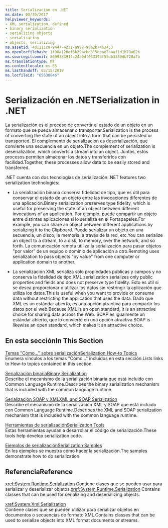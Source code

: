 ```yaml
---
title: Serialización en .NET
ms.date: 03/30/2017
helpviewer_keywords:
- XML serialization, defined
- binary serialization
- serializing objects
- serialization
- objects, serializing
ms.assetid: 4d1111c0-9447-4231-a997-96a2b74b3453
ms.openlocfilehash: 1f90a128ef6b29acbd315beae7aaaf1d1b78a62b
ms.sourcegitcommit: 8699383914c24a0df033393f55db3369db728a7b
ms.translationtype: MT
ms.contentlocale: es-ES
ms.lasthandoff: 05/15/2019
ms.locfileid: "65638846"
---
```

# <a name="serialization-in-net"></a><span data-ttu-id="32fcb-102">Serialización en .NET</span><span class="sxs-lookup"><span data-stu-id="32fcb-102">Serialization in .NET</span></span>
<span data-ttu-id="32fcb-103">La serialización es el proceso de convertir el estado de un objeto en un formato que se pueda almacenar o transportar.</span><span class="sxs-lookup"><span data-stu-id="32fcb-103">Serialization is the process of converting the state of an object into a form that can be persisted or transported.</span></span> <span data-ttu-id="32fcb-104">El complemento de serialización es deserialización, que convierte una secuencia en un objeto.</span><span class="sxs-lookup"><span data-stu-id="32fcb-104">The complement of serialization is deserialization, which converts a stream into an object.</span></span> <span data-ttu-id="32fcb-105">Juntos, estos procesos permiten almacenar los datos y transferirlos con facilidad.</span><span class="sxs-lookup"><span data-stu-id="32fcb-105">Together, these processes allow data to be easily stored and transferred.</span></span>  
  
<span data-ttu-id="32fcb-106">.NET cuenta con dos tecnologías de serialización:</span><span class="sxs-lookup"><span data-stu-id="32fcb-106">.NET features two serialization technologies:</span></span>  
  
- <span data-ttu-id="32fcb-107">La serialización binaria conserva fidelidad de tipo, que es útil para conservar el estado de un objeto entre las invocaciones diferentes de una aplicación.</span><span class="sxs-lookup"><span data-stu-id="32fcb-107">Binary serialization preserves type fidelity, which is useful for preserving the state of an object between different invocations of an application.</span></span> <span data-ttu-id="32fcb-108">Por ejemplo, puede compartir un objeto entre distintas aplicaciones si lo serializa en el Portapapeles.</span><span class="sxs-lookup"><span data-stu-id="32fcb-108">For example, you can share an object between different applications by serializing it to the Clipboard.</span></span> <span data-ttu-id="32fcb-109">Puede serializar un objeto en una secuencia, un disco, la memoria, a través de la red, etc.</span><span class="sxs-lookup"><span data-stu-id="32fcb-109">You can serialize an object to a stream, to a disk, to memory, over the network, and so forth.</span></span> <span data-ttu-id="32fcb-110">La comunicación remota utiliza la serialización para pasar objetos "por valor" de un equipo o dominio de aplicación a otro.</span><span class="sxs-lookup"><span data-stu-id="32fcb-110">Remoting uses serialization to pass objects "by value" from one computer or application domain to another.</span></span>  
  
- <span data-ttu-id="32fcb-111">La serialización XML serializa solo propiedades públicas y campos y no conserva la fidelidad de tipo.</span><span class="sxs-lookup"><span data-stu-id="32fcb-111">XML serialization serializes only public properties and fields and does not preserve type fidelity.</span></span> <span data-ttu-id="32fcb-112">Esto es útil si se desea proporcionar o utilizar los datos sin restringir la aplicación que utiliza los datos.</span><span class="sxs-lookup"><span data-stu-id="32fcb-112">This is useful when you want to provide or consume data without restricting the application that uses the data.</span></span> <span data-ttu-id="32fcb-113">Dado que XML es un estándar abierto, es una opción atractiva para compartir los datos por el web.</span><span class="sxs-lookup"><span data-stu-id="32fcb-113">Because XML is an open standard, it is an attractive choice for sharing data across the Web.</span></span> <span data-ttu-id="32fcb-114">SOAP es igualmente un estándar abierto, que lo convierte en una opción atractiva.</span><span class="sxs-lookup"><span data-stu-id="32fcb-114">SOAP is likewise an open standard, which makes it an attractive choice.</span></span>  
  
## <a name="in-this-section"></a><span data-ttu-id="32fcb-115">En esta sección</span><span class="sxs-lookup"><span data-stu-id="32fcb-115">In This Section</span></span>  
[<span data-ttu-id="32fcb-116">Temas "Cómo…" sobre serialización</span><span class="sxs-lookup"><span data-stu-id="32fcb-116">Serialization How-to Topics</span></span>](../../../docs/standard/serialization/serialization-how-to-topics.md)  
<span data-ttu-id="32fcb-117">Enumera vínculos a los temas "Cómo..." incluidos en esta sección.</span><span class="sxs-lookup"><span data-stu-id="32fcb-117">Lists links to How-to topics contained in this section.</span></span>
  
[<span data-ttu-id="32fcb-118">Serialización binaria</span><span class="sxs-lookup"><span data-stu-id="32fcb-118">Binary Serialization</span></span>](../../../docs/standard/serialization/binary-serialization.md)  
<span data-ttu-id="32fcb-119">Describe el mecanismo de la serialización binaria que está incluido con Common Language Runtime.</span><span class="sxs-lookup"><span data-stu-id="32fcb-119">Describes the binary serialization mechanism that is included with the common language runtime.</span></span>

[<span data-ttu-id="32fcb-120">Serialización SOAP y XML</span><span class="sxs-lookup"><span data-stu-id="32fcb-120">XML and SOAP Serialization</span></span>](../../../docs/standard/serialization/xml-and-soap-serialization.md)  
<span data-ttu-id="32fcb-121">Describe el mecanismo de la serialización XML y SOAP que está incluido con Common Language Runtime.</span><span class="sxs-lookup"><span data-stu-id="32fcb-121">Describes the XML and SOAP serialization mechanism that is included with the common language runtime.</span></span>

[<span data-ttu-id="32fcb-122">Herramientas de serialización</span><span class="sxs-lookup"><span data-stu-id="32fcb-122">Serialization Tools</span></span>](../../../docs/standard/serialization/serialization-tools.md)  
<span data-ttu-id="32fcb-123">Estas herramientas ayudan a desarrollar el código de serialización.</span><span class="sxs-lookup"><span data-stu-id="32fcb-123">These tools help develop serialization code.</span></span>

[<span data-ttu-id="32fcb-124">Ejemplos de serialización</span><span class="sxs-lookup"><span data-stu-id="32fcb-124">Serialization Samples</span></span>](../../../docs/standard/serialization/serialization-samples.md)  
<span data-ttu-id="32fcb-125">En los ejemplos se muestra cómo hacer la serialización.</span><span class="sxs-lookup"><span data-stu-id="32fcb-125">The samples demonstrate how to do serialization.</span></span>

## <a name="reference"></a><span data-ttu-id="32fcb-126">Referencia</span><span class="sxs-lookup"><span data-stu-id="32fcb-126">Reference</span></span>
<span data-ttu-id="32fcb-127"><xref:System.Runtime.Serialization> Contiene clases que se pueden usar para serializar y deserializar objetos.</span><span class="sxs-lookup"><span data-stu-id="32fcb-127"><xref:System.Runtime.Serialization> Contains classes that can be used for serializing and deserializing objects.</span></span>
  
<xref:System.Xml.Serialization>  
<span data-ttu-id="32fcb-128">Contiene clases que se pueden utilizar para serializar objetos en documentos o secuencias de formato XML.</span><span class="sxs-lookup"><span data-stu-id="32fcb-128">Contains classes that can be used to serialize objects into XML format documents or streams.</span></span>

